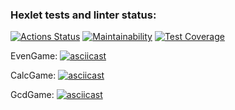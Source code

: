 ### Hexlet tests and linter status:
[![Actions Status](https://github.com/Covch/java-project-61/workflows/hexlet-check/badge.svg)](https://github.com/Covch/java-project-61/actions)
[![Maintainability](https://api.codeclimate.com/v1/badges/682c0492e719e0e28caf/maintainability)](https://codeclimate.com/github/Covch/java-project-61/maintainability)
[![Test Coverage](https://api.codeclimate.com/v1/badges/682c0492e719e0e28caf/test_coverage)](https://codeclimate.com/github/Covch/java-project-61/test_coverage)

EvenGame:
[![asciicast](https://asciinema.org/a/oIPLKzfTgXQBaGBYMziBZZSD8.svg)](https://asciinema.org/a/oIPLKzfTgXQBaGBYMziBZZSD8?autoplay=1)

CalcGame:
[![asciicast](https://asciinema.org/a/10SpIZ2Gf0kySl8dHwYK5MGqj.svg)](https://asciinema.org/a/10SpIZ2Gf0kySl8dHwYK5MGqj?autoplay=1)

GcdGame:
[![asciicast](https://asciinema.org/a/Eylajv8F5F46nnmWyEWUqvo6J.svg)](https://asciinema.org/a/Eylajv8F5F46nnmWyEWUqvo6J?autoplay=1)